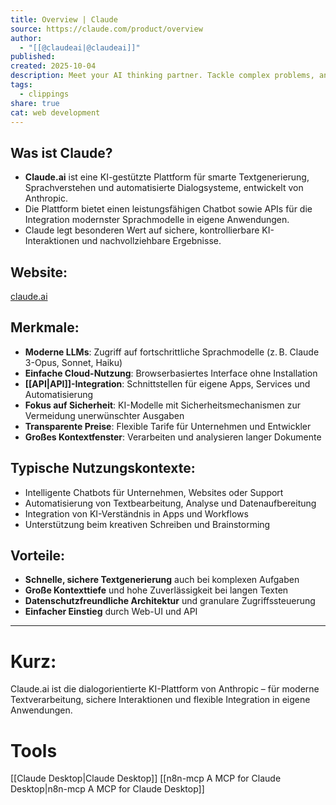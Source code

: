```yaml
---
title: Overview | Claude
source: https://claude.com/product/overview
author:
  - "[[@claudeai|@claudeai]]"
published:
created: 2025-10-04
description: Meet your AI thinking partner. Tackle complex problems, analyze data, write code, and collaborate on challenging projects.
tags:
  - clippings
share: true
cat: web development
---
```

## Was ist Claude?
- **Claude.ai** ist eine KI-gestützte Plattform für smarte Textgenerierung, Sprachverstehen und automatisierte Dialogsysteme, entwickelt von Anthropic.
- Die Plattform bietet einen leistungsfähigen Chatbot sowie APIs für die Integration modernster Sprachmodelle in eigene Anwendungen.
- Claude legt besonderen Wert auf sichere, kontrollierbare KI-Interaktionen und nachvollziehbare Ergebnisse.

## Website:
[claude.ai](https://claude.ai)

## Merkmale:
- **Moderne LLMs**: Zugriff auf fortschrittliche Sprachmodelle (z. B. Claude 3-Opus, Sonnet, Haiku)
- **Einfache Cloud-Nutzung**: Browserbasiertes Interface ohne Installation
- **[[API|API]]-Integration**: Schnittstellen für eigene Apps, Services und Automatisierung
- **Fokus auf Sicherheit**: KI-Modelle mit Sicherheitsmechanismen zur Vermeidung unerwünschter Ausgaben
- **Transparente Preise**: Flexible Tarife für Unternehmen und Entwickler
- **Großes Kontextfenster**: Verarbeiten und analysieren langer Dokumente

## Typische Nutzungskontexte:
- Intelligente Chatbots für Unternehmen, Websites oder Support
- Automatisierung von Textbearbeitung, Analyse und Datenaufbereitung
- Integration von KI-Verständnis in Apps und Workflows
- Unterstützung beim kreativen Schreiben und Brainstorming

## Vorteile:
- **Schnelle, sichere Textgenerierung** auch bei komplexen Aufgaben
- **Große Kontexttiefe** und hohe Zuverlässigkeit bei langen Texten
- **Datenschutzfreundliche Architektur** und granulare Zugriffssteuerung
- **Einfacher Einstieg** durch Web-UI und API

---
# Kurz:
Claude.ai ist die dialogorientierte KI-Plattform von Anthropic – für moderne Textverarbeitung, sichere Interaktionen und flexible Integration in eigene Anwendungen.

# Tools
[[Claude Desktop|Claude Desktop]]
[[n8n-mcp A MCP for Claude Desktop|n8n-mcp A MCP for Claude Desktop]]